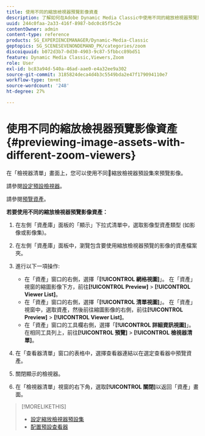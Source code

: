 ```yaml
---
title: 使用不同的縮放檢視器預覽影像資產
description: 了解如何在Adobe Dynamic Media Classic中使用不同的縮放檢視器預覽影像資產。
uuid: 244c0faa-2a33-416f-8987-bdc0c85f5c2e
contentOwner: admin
content-type: reference
products: SG_EXPERIENCEMANAGER/Dynamic-Media-Classic
geptopics: SG_SCENESEVENONDEMAND_PK/categories/zoom
discoiquuid: b072d3b7-0d30-4903-9c87-5fbbcc89bd51
feature: Dynamic Media Classic,Viewers,Zoom
role: User
exl-id: bc83a94d-540a-46ad-aae0-e4a32ee9a302
source-git-commit: 3185824deca4d4b3c5549bda2e47f179094110e7
workflow-type: tm+mt
source-wordcount: '248'
ht-degree: 27%

---
```


# 使用不同的縮放檢視器預覽影像資產{#previewing-image-assets-with-different-zoom-viewers}

在「檢視器清單」畫面上，您可以使用不同縮放檢視器預設集來預覽影像。

請參閱[設定預設檢視器](application-setup.md#configuring_default_viewers)。

請參閱[預覽資產](previewing-asset.md#previewing_an_asset)。

**若要使用不同的縮放檢視器預覽影像資產：**

1. 在左側「資產庫」面板的「顯示」下拉式清單中，選取影像型資產類型 (如影像或影像集)。
1. 在左側「資產庫」面板中，瀏覽包含要使用縮放檢視器預覽的影像的資產檔案夾。
1. 進行以下一項操作:

   * 在「資產」窗口的右側，選擇「**[!UICONTROL 網格視圖]**」。 在「資產」視窗的縮圖影像下方，前往&#x200B;**[!UICONTROL Preview]** > **[!UICONTROL Viewer List]**。
   * 在「資產」窗口的右側，選擇「**[!UICONTROL 清單視圖]**」。 在「資產」視窗中，選取資產，然後前往縮圖影像的右側，前往&#x200B;**[!UICONTROL Preview]** > **[!UICONTROL Viewer List]**。
   * 在「資產」窗口的工具欄右側，選擇「**[!UICONTROL 詳細資訊視圖]**」。 在相同工具列上，前往&#x200B;**[!UICONTROL 預覽]** > **[!UICONTROL 檢視器清單]**。

1. 在「查看器清單」窗口的表格中，選擇查看器連結以在選定查看器中預覽資產。
1. 關閉顯示的檢視器。
1. 在「檢視器清單」視窗的右下角，選取&#x200B;**[!UICONTROL 關閉]**&#x200B;以返回「資產」畫面。

>[!MORELIKETHIS]
>
>* [設定縮放檢視器預設集](setting-zoom-viewer-presets.md#setting_up_zoom_viewer_presets)
>* [配置預設查看器](application-setup.md#configuring_default_viewers)

